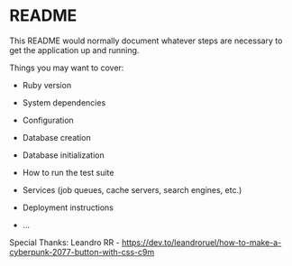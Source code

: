 # README

This README would normally document whatever steps are necessary to get the
application up and running.

Things you may want to cover:

* Ruby version

* System dependencies

* Configuration

* Database creation

* Database initialization

* How to run the test suite

* Services (job queues, cache servers, search engines, etc.)

* Deployment instructions

* ...

Special Thanks:
Leandro RR - https://dev.to/leandroruel/how-to-make-a-cyberpunk-2077-button-with-css-c9m